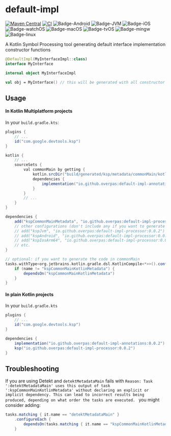 # default-impl
[![Maven Central](https://maven-badges.herokuapp.com/maven-central/io.github.overpas/default-impl-processor/badge.svg)](https://maven-badges.herokuapp.com/maven-central/io.github.overpas/default-impl-processor)
[![CI](https://github.com/overpas/default-impl/actions/workflows/ci.yml/badge.svg)](https://github.com/overpas/default-impl/actions/workflows/ci.yml)
![Badge-Android](https://img.shields.io/badge/platform-android-blue)
![Badge-JVM](https://img.shields.io/badge/platform-jvm-blue)
![Badge-iOS](https://img.shields.io/badge/platform-ios-blue)
![Badge-watchOS](https://img.shields.io/badge/platform-watchos-blue)
![Badge-macOS](https://img.shields.io/badge/platform-macos-blue)
![Badge-tvOS](https://img.shields.io/badge/platform-tvos-blue)
![Badge-mingw](https://img.shields.io/badge/platform-mingw-blue)
![Badge-linux](https://img.shields.io/badge/platform-linux-blue)

A Kotlin Symbol Processing tool generating default interface implementation constructor functions

```kotlin
@DefaultImpl(MyInterfaceImpl::class)
interface MyInterface

internal object MyInterfaceImpl

val obj = MyInterface() // this will be generated with all constructor parameters
```

## Usage
#### In Kotlin Multiplatform projects
In your `build.gradle.kts`:

```gradle
plugins {
    // ...
    id("com.google.devtools.ksp")
}

kotlin {
    // ...
    sourceSets {
        val commonMain by getting {
            kotlin.srcDir("build/generated/ksp/metadata/commonMain/kotlin") // optional: if you want to generate the code in commonMain
            dependencies {
                implementation("io.github.overpas:default-impl-annotations:0.0.2")
            }
        }
        // ...
    }
}

dependencies {
    add("kspCommonMainMetadata", "io.github.overpas:default-impl-processor:0.0.2")
    // other configurations (don't include any if you want to generate the code in commonMain):
    // add("kspJvm", "io.github.overpas:default-impl-processor:0.0.2")
    // add("kspAndroid", "io.github.overpas:default-impl-processor:0.0.2")
    // add("kspIosArm64", "io.github.overpas:default-impl-processor:0.0.2")
    // etc.
}

// optional: if you want to generate the code in commonMain
tasks.withType<org.jetbrains.kotlin.gradle.dsl.KotlinCompile<*>>().configureEach {
    if (name != "kspCommonMainKotlinMetadata") {
        dependsOn("kspCommonMainKotlinMetadata")
    }
}
```
#### In plain Kotlin projects
In your `build.gradle.kts`

```gradle
plugins {
    // ...
    id("com.google.devtools.ksp")
}

dependencies {
    implementation("io.github.overpas:default-impl-annotations:0.0.2")
    ksp("io.github.overpas:default-impl-processor:0.0.2")
}
```

## Troubleshooting
If you are using Detekt and `detektMetadataMain` fails with `Reason: Task ':detektMetadataMain' uses this output of task ':kspCommonMainKotlinMetadata' without declaring an explicit or implicit dependency. This can lead to incorrect results being produced, depending on what order the tasks are executed.
` you might consider adding:
```gradle
tasks.matching { it.name == "detektMetadataMain" }
    .configureEach {
        dependsOn(tasks.matching { it.name == "kspCommonMainKotlinMetadata" })
    }
```
